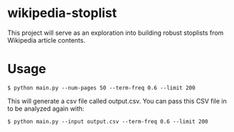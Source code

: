 wikipedia-stoplist
==================

This project will serve as an exploration into building robust stoplists from Wikipedia article contents.

Usage
=====

`$ python main.py --num-pages 50 --term-freq 0.6 --limit 200`

This will generate a csv file called output.csv. You can pass this CSV file in to be analyzed again
with:

`$ python main.py --input output.csv --term-freq 0.6 --limit 200`